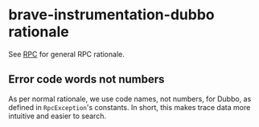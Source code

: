 # brave-instrumentation-dubbo rationale
See [RPC](../rpc/RATIONALE.md) for general RPC rationale.

## Error code words not numbers
As per normal rationale, we use code names, not numbers, for Dubbo, as defined
in `RpcException`'s constants. In short, this makes trace data more intuitive
and easier to search.
